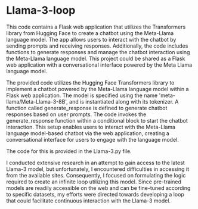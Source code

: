 # Llama-3-loop

This code contains a Flask web application that utilizes the Transformers library from Hugging Face to create a chatbot using the Meta-Llama language model. The app
allows users to interact with the chatbot by sending prompts and receiving responses. Additionally, the code includes functions to generate responses and manage the
chatbot interaction using the Meta-Llama language model. This project could be shared as a Flask web application with a conversational interface powered by the Meta
Llama language model.

The provided code utilizes the Hugging Face Transformers library to implement a chatbot powered by the Meta-Llama language model within a Flask web application. The
model is specified using the name 'meta-llama/Meta-Llama-3-8B', and is instantiated along with its tokenizer. A function called generate_response is defined to
generate chatbot responses based on user prompts. The code invokes the generate_response function within a conditional block to start the chatbot interaction. This
setup enables users to interact with the Meta-Llama language model-based chatbot via the web application, creating a conversational interface for users to engage
with the language model.

The code for this is provided in the Llama-3.py file.

I conducted extensive research in an attempt to gain access to the latest Llama-3 model, but unfortunately, I encountered difficulties in accessing it from the available sites. Consequently, I focused on
formulating the logic required to create an infinite loop utilizing this model. Since pre-trained models are readily accessible on the web and can be fine-tuned according to specific datasets, my efforts were
directed towards developing a loop that could facilitate continuous interaction with the Llama-3 model.
